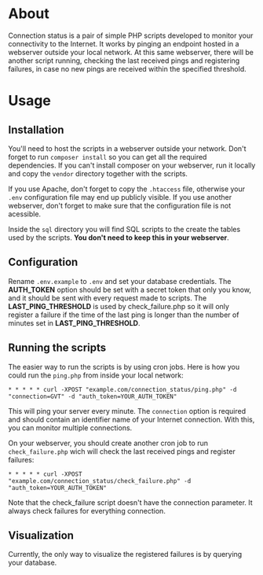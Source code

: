 About
=====

Connection status is a pair of simple PHP scripts developed to monitor your connectivity to the Internet. It works by 
pinging an endpoint hosted in a webserver outside your local network. At this same webserver, there will be another 
script running, checking the last received pings and registering failures, in case no new pings are received within the 
specified threshold.

Usage
=====

Installation
------------
You'll need to host the scripts in a webserver outside your network. Don't forget to run `composer install` so you can 
get all the required dependencies. If you can't install composer on your webserver, run it locally and copy the `vendor` 
directory together with the scripts.

If you use Apache, don't forget to copy the `.htaccess` file, otherwise your `.env` configuration file may end up 
publicly visible. If you use another webserver, don't forget to make sure that the configuration file is not acessible.

Inside the `sql` directory you will find SQL scripts to the create the tables used by the scripts. **You don't need to keep 
this in your webserver**.

Configuration
-------------
Rename `.env.example` to `.env` and set your database credentials. The **AUTH_TOKEN** option should be set with a secret 
token that only you know, and it should be sent with every request made to scripts. The **LAST_PING_THRESHOLD** is used 
by check_failure.php so it will only register a failure if the time of the last ping is longer than the number of minutes set 
 in **LAST_PING_THRESHOLD**.
 
Running the scripts
-------------------

The easier way to run the scripts is by using cron jobs. Here is how you could run the `ping.php` from inside your local 
network:

```
* * * * * curl -XPOST "example.com/connection_status/ping.php" -d "connection=GVT" -d "auth_token=YOUR_AUTH_TOKEN"
```

This will ping your server every minute. The `connection` option is required and should contain an identifier name of 
your Internet connection. With this, you can monitor multiple connections.

On your webserver, you should create another cron job to run `check_failure.php` wich will check the last received pings 
and register failures:

```
* * * * * curl -XPOST "example.com/connection_status/check_failure.php" -d "auth_token=YOUR_AUTH_TOKEN"
```

Note that the check_failure script doesn't have the connection parameter. It always check failures for everything 
connection.

Visualization
-------------
Currently, the only way to visualize the registered failures is by querying your database.